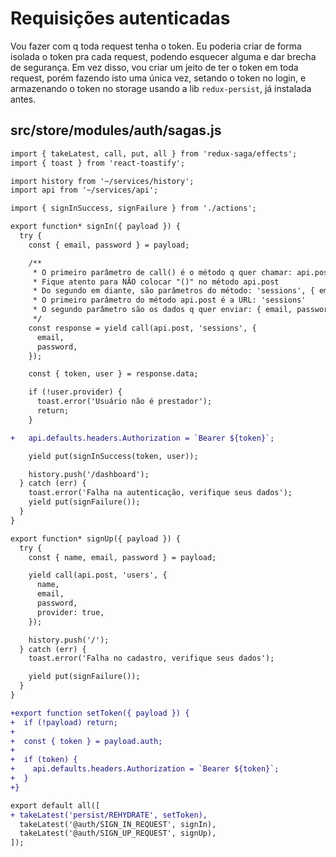# Requisições autenticadas

Vou fazer com q toda request tenha o token. Eu poderia criar de forma isolada o
token pra cada request, podendo esquecer alguma e dar brecha de segurança. Em
vez disso, vou criar um jeito de ter o token em toda request, porém fazendo isto
uma única vez, setando o token no login, e armazenando o token no storage usando
a lib `redux-persist`, já instalada antes.

## src/store/modules/auth/sagas.js

```diff
import { takeLatest, call, put, all } from 'redux-saga/effects';
import { toast } from 'react-toastify';

import history from '~/services/history';
import api from '~/services/api';

import { signInSuccess, signFailure } from './actions';

export function* signIn({ payload }) {
  try {
    const { email, password } = payload;

    /**
     * O primeiro parâmetro de call() é o método q quer chamar: api.post
     * Fique atento para NÃO colocar "()" no método api.post
     * Do segundo em diante, são parâmetros do método: 'sessions', { email, ...}
     * O primeiro parâmetro do método api.post é a URL: 'sessions'
     * O segundo parâmetro são os dados q quer enviar: { email, password }
     */
    const response = yield call(api.post, 'sessions', {
      email,
      password,
    });

    const { token, user } = response.data;

    if (!user.provider) {
      toast.error('Usuário não é prestador');
      return;
    }

+   api.defaults.headers.Authorization = `Bearer ${token}`;

    yield put(signInSuccess(token, user));

    history.push('/dashboard');
  } catch (err) {
    toast.error('Falha na autenticação, verifique seus dados');
    yield put(signFailure());
  }
}

export function* signUp({ payload }) {
  try {
    const { name, email, password } = payload;

    yield call(api.post, 'users', {
      name,
      email,
      password,
      provider: true,
    });

    history.push('/');
  } catch (err) {
    toast.error('Falha no cadastro, verifique seus dados');

    yield put(signFailure());
  }
}

+export function setToken({ payload }) {
+  if (!payload) return;
+
+  const { token } = payload.auth;
+
+  if (token) {
+    api.defaults.headers.Authorization = `Bearer ${token}`;
+  }
+}

export default all([
+ takeLatest('persist/REHYDRATE', setToken),
  takeLatest('@auth/SIGN_IN_REQUEST', signIn),
  takeLatest('@auth/SIGN_UP_REQUEST', signUp),
]);
```
